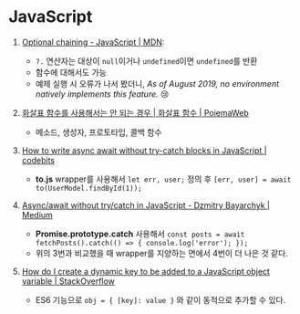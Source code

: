 # JavaScript

1. [Optional chaining - JavaScript | MDN](https://developer.mozilla.org/en-US/docs/Web/JavaScript/Reference/Operators/Optional_chaining):

    - `?.` 연산자는 대상이 `null`이거나 `undefined`이면 `undefined`를 반환
    - 함수에 대해서도 가능
    - 예제 실행 시 오류가 나서 봤더니, *As of August 2019, no environment natively implements this feature.* :cry:
2. [화살표 함수를 사용해서는 안 되는 경우 | 화살표 함수 | PoiemaWeb](https://poiemaweb.com/es6-arrow-function)
    - 메소드, 생성자, 프로토타입, 콜백 함수
3. [How to write async await without try-catch blocks in JavaScript | codebits](https://blog.grossman.io/how-to-write-async-await-without-try-catch-blocks-in-javascript/)
    - **to.js** wrapper를 사용해서 `let err, user;` 정의 후 `[err, user] = await to(UserModel.findById(1));`
4. [Async/await without try/catch in JavaScript - Dzmitry Bayarchyk | Medium](https://itnext.io/async-await-without-try-catch-in-javascript-6dcdf705f8b1)
    - **Promise.prototype.catch** 사용해서 `const posts = await fetchPosts().catch(() => { console.log('error'); });`
    - 위의 3번과 비교했을 때 wrapper를 지양하는 면에서 4번이 더 나은 것 같다.
5. [How do I create a dynamic key to be added to a JavaScript object variable | StackOverflow](https://stackoverflow.com/questions/2462800/how-do-i-create-a-dynamic-key-to-be-added-to-a-javascript-object-variable)
    - ES6 기능으로 `obj = { [key]: value }` 와 같이 동적으로 추가할 수 있다.

